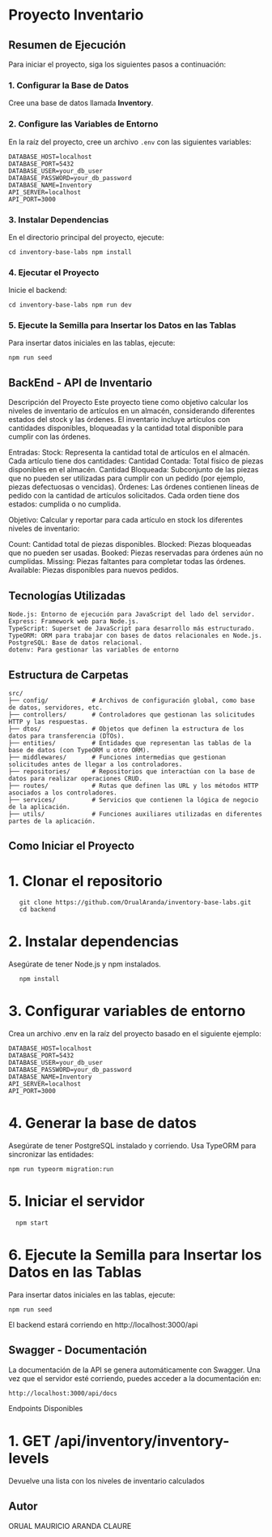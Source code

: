 # Proyecto Inventario

## Resumen de Ejecución

Para iniciar el proyecto, siga los siguientes pasos a continuación:

### 1. Configurar la Base de Datos
Cree una base de datos llamada **Inventory**.

### 2. Configure las Variables de Entorno
En la raíz del proyecto, cree un archivo `.env` con las siguientes variables:

```
DATABASE_HOST=localhost
DATABASE_PORT=5432
DATABASE_USER=your_db_user
DATABASE_PASSWORD=your_db_password
DATABASE_NAME=Inventory
API_SERVER=localhost
API_PORT=3000
```

### 3. Instalar Dependencias
En el directorio principal del proyecto, ejecute:

`cd inventory-base-labs
npm install`

### 4. Ejecutar el Proyecto
Inicie el backend:

`cd inventory-base-labs
npm run dev`

### 5. Ejecute la Semilla para Insertar los Datos en las Tablas
Para insertar datos iniciales en las tablas, ejecute:

`npm run seed`

## BackEnd - API de Inventario
Descripción del Proyecto
Este proyecto tiene como objetivo calcular los niveles de inventario de artículos en un almacén, considerando diferentes estados del stock y las órdenes. El inventario incluye artículos con cantidades disponibles, bloqueadas y la cantidad total disponible para cumplir con las órdenes.

Entradas:
Stock: Representa la cantidad total de artículos en el almacén. Cada artículo tiene dos cantidades:
Cantidad Contada: Total físico de piezas disponibles en el almacén.
Cantidad Bloqueada: Subconjunto de las piezas que no pueden ser utilizadas para cumplir con un pedido (por ejemplo, piezas defectuosas o vencidas).
Órdenes: Las órdenes contienen líneas de pedido con la cantidad de artículos solicitados. Cada orden tiene dos estados: cumplida o no cumplida.

Objetivo:
Calcular y reportar para cada artículo en stock los diferentes niveles de inventario:

Count: Cantidad total de piezas disponibles.
Blocked: Piezas bloqueadas que no pueden ser usadas.
Booked: Piezas reservadas para órdenes aún no cumplidas.
Missing: Piezas faltantes para completar todas las órdenes.
Available: Piezas disponibles para nuevos pedidos.

## Tecnologías Utilizadas
```
Node.js: Entorno de ejecución para JavaScript del lado del servidor.
Express: Framework web para Node.js.
TypeScript: Superset de JavaScript para desarrollo más estructurado.
TypeORM: ORM para trabajar con bases de datos relacionales en Node.js.
PostgreSQL: Base de datos relacional.
dotenv: Para gestionar las variables de entorno
```

## Estructura de Carpetas
```
src/
├── config/            # Archivos de configuración global, como base de datos, servidores, etc.
├── controllers/       # Controladores que gestionan las solicitudes HTTP y las respuestas.
├── dtos/              # Objetos que definen la estructura de los datos para transferencia (DTOs).
├── entities/          # Entidades que representan las tablas de la base de datos (con TypeORM u otro ORM).
├── middlewares/       # Funciones intermedias que gestionan solicitudes antes de llegar a los controladores.
├── repositories/      # Repositorios que interactúan con la base de datos para realizar operaciones CRUD.
├── routes/            # Rutas que definen las URL y los métodos HTTP asociados a los controladores.
├── services/          # Servicios que contienen la lógica de negocio de la aplicación.
├── utils/             # Funciones auxiliares utilizadas en diferentes partes de la aplicación.
```

## Como Iniciar el Proyecto
# 1. Clonar el repositorio
```
   git clone https://github.com/OrualAranda/inventory-base-labs.git
   cd backend
```
# 2. Instalar dependencias
Asegúrate de tener Node.js y npm instalados.
```
   npm install
```
# 3. Configurar variables de entorno
Crea un archivo .env en la raíz del proyecto basado en el siguiente ejemplo:
```
DATABASE_HOST=localhost
DATABASE_PORT=5432
DATABASE_USER=your_db_user
DATABASE_PASSWORD=your_db_password
DATABASE_NAME=Inventory
API_SERVER=localhost
API_PORT=3000
```

# 4. Generar la base de datos
Asegúrate de tener PostgreSQL instalado y corriendo. Usa TypeORM para sincronizar las entidades:
```
npm run typeorm migration:run
```
# 5. Iniciar el servidor
```
  npm start
```
# 6. Ejecute la Semilla para Insertar los Datos en las Tablas
Para insertar datos iniciales en las tablas, ejecute:
```
npm run seed
```
El backend estará corriendo en http://localhost:3000/api

## Swagger - Documentación
La documentación de la API se genera automáticamente con Swagger. Una vez que el servidor esté corriendo, puedes acceder a la documentación en:
 ```
 http://localhost:3000/api/docs
```
Endpoints Disponibles
# 1. GET /api/inventory/inventory-levels
   Devuelve una lista con los niveles de inventario calculados

## Autor
ORUAL MAURICIO ARANDA CLAURE

